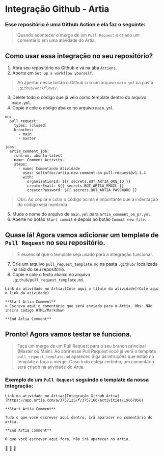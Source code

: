 # Integração Github - Artia 

### Esse repositório é uma Github Action e ela faz o seguinte:
> Quando acontecer o merge de um `Pull Request` é criado um comentário em uma atividade do Artia.



## Como usar essa integração no seu repositório?

1. Abra seu repositório no Github e vá na aba `Actions`.
2. Aperte em `Set up a workflow yourself`.
> Ao apertar nesse botão o Github cria um arquivo `main.yml` na pasta `.github/workflows/`.
3. Delete todo o código que já veio como template dentro do arquivo `main.yml`.
4. Copie e cole o código abaixo no arquivo `main.yml`.

```
on:
  pull_request:
    types: [closed]
    branches:
      - main
      - master
  
jobs:
  artia_comment_job:
    runs-on: ubuntu-latest
    name: Comment Activity.
    steps:
      - name: Comentando Atividade
        uses: solinftec/artia-new-comment-on-pull-request@v1.1.4
        with: 
          organizationId: ${{ secrets.BOT_ARTIA_ORG_ID }}
          creatorEmail: ${{ secrets.BOT_ARTIA_EMAIL }}
          creatorPassword: ${{ secrets.BOT_ARTIA_PASSWORD }}
```

> Obs: Ao copiar e colar o código acima é importante que a indentação do código seja mantinda. 

5. Mude o nome do arquivo de `main.yml` para `artia_comment_on_pr.yml`.
6. Aperte no botão `Start commit` e depois no botão `Commit new file`.

## Quase lá! Agora vamos adicionar um template de `Pull Request` no seu repositório.
> É essencial que o template seja usado para a integração funcionar.

7. Crie um arquivo `pull_request_template.md` na pasta `.github/` localizada na raiz do seu repositório.
8. Copie e cole o texto abaixo no arquivo `.github/pull_request_template.md`.

```
Link da atividade no Artia:[Cole aqui o título da atividade](Cole aqui o link da atividade)

**Start Artia Comment**
> Escreva aqui o comentário que será enviado para o Artia. Obs: Não insira código HTML/Markdown

**End Artia Comment**
```

## Pronto! Agora vamos testar se funciona.
> Faça um merge de um Pull Request para o seu branch principal (Master ou Main). Ao abrir esse Pull Request você já verá o template `pull_request_template.md` aparecer. Siga as intruções que estão no template e faça o merge. Caso tudo esteja certinho, um comentário será criado na atividade do Artia.

### Exemplo de um `Pull Request` seguindo o template da nossa integração:

```
Link da atividade no Artia:[Integração Github Artia](https://app.artia.com/a/3757125/f/3757166/activities/19667956)

**Start Artia Comment**

Tudo o que você escrever aqui dentro, irá aparacer no comentário do artia.

**End Artia Comment**

O que você escrever aqui fora, não irá aparecer no artia.
```

:rocket: :rocket: :rocket:
